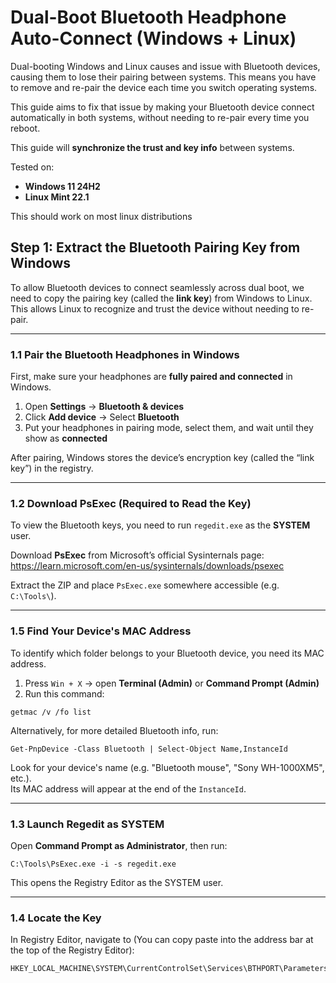 # Dual-Boot Bluetooth Headphone Auto-Connect (Windows + Linux)

Dual-booting Windows and Linux causes and issue with Bluetooth devices, causing them to lose their pairing between systems. This means you have to remove and re-pair the device each time you switch operating systems.

This guide aims to fix that issue by making your Bluetooth device connect automatically in both systems, without needing to re-pair every time you reboot.

This guide will **synchronize the trust and key info** between systems.

Tested on:
- **Windows 11 24H2**
- **Linux Mint 22.1**

This should work on most linux distributions 
  
## Step 1: Extract the Bluetooth Pairing Key from Windows

To allow Bluetooth devices to connect seamlessly across dual boot, we need to copy the pairing key (called the **link key**) from Windows to Linux. This allows Linux to recognize and trust the device without needing to re-pair.

---

### 1.1 Pair the Bluetooth Headphones in Windows

First, make sure your headphones are **fully paired and connected** in Windows.

1. Open **Settings** → **Bluetooth & devices**
2. Click **Add device** → Select **Bluetooth**
3. Put your headphones in pairing mode, select them, and wait until they show as **connected**

After pairing, Windows stores the device’s encryption key (called the “link key”) in the registry.

---

### 1.2 Download PsExec (Required to Read the Key)

To view the Bluetooth keys, you need to run `regedit.exe` as the **SYSTEM** user.

Download **PsExec** from Microsoft’s official Sysinternals page:  
https://learn.microsoft.com/en-us/sysinternals/downloads/psexec

Extract the ZIP and place `PsExec.exe` somewhere accessible (e.g. `C:\Tools\`).

---
### 1.5 Find Your Device's MAC Address

To identify which folder belongs to your Bluetooth device, you need its MAC address.

1. Press `Win + X` → open **Terminal (Admin)** or **Command Prompt (Admin)**
2. Run this command:

```
getmac /v /fo list
```

Alternatively, for more detailed Bluetooth info, run:

```
Get-PnpDevice -Class Bluetooth | Select-Object Name,InstanceId
```

Look for your device's name (e.g. "Bluetooth mouse", "Sony WH-1000XM5", etc.).  
Its MAC address will appear at the end of the `InstanceId`.

---

### 1.3 Launch Regedit as SYSTEM

Open **Command Prompt as Administrator**, then run:

```
C:\Tools\PsExec.exe -i -s regedit.exe
```

This opens the Registry Editor as the SYSTEM user.

---
### 1.4 Locate the Key

In Registry Editor, navigate to (You can copy paste into the address bar at the top of the Registry Editor):
```
HKEY_LOCAL_MACHINE\SYSTEM\CurrentControlSet\Services\BTHPORT\Parameters\Keys
```

